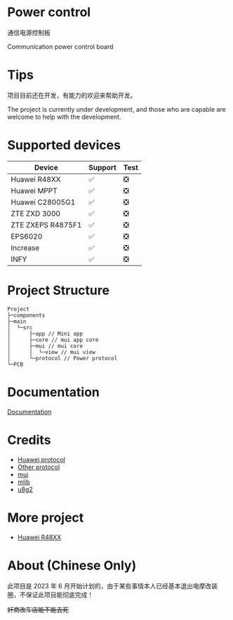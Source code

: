 # Power control

通信电源控制板

Communication power control board

# Tips

项目目前还在开发，有能力的欢迎来帮助开发。

The project is currently under development, and those who are capable are welcome to help with the development.

# Supported devices

| Device            | Support | Test |
| ----------------- | ------- | ---- |
| Huawei R48XX      | ✅      | ❎   |
| Huawei MPPT       | ✅      | ❎   |
| Huawei C28005G1   | ✅      | ❎   |
| ZTE ZXD 3000      | ✅      | ❎   |
| ZTE ZXEPS R4875F1 | ✅      | ❎   |
| EPS6020           | ✅      | ❎   |
| Increase          | ✅      | ❎   |
| INFY              | ✅      | ❎   |

# Project Structure

```
Project
├─components
├─main
│  └─src
│      ├─app // Mini app
│      ├─core // mui app core
│      ├─mui // mui core
│      │  └─view // mui view
│      └─protocol // Power protocol
└─PCB
```

# Documentation

[Documentation](/doc)

# Credits

- [Huawei protocol](https://github.com/BotoX/huawei-r48xx-esp32)
- [Other protocol](https://github.com/577fkj/CANControl-reverse)
- [mui](https://github.com/solosky/pixl.js)
- [mlib](https://github.com/P-p-H-d/mlib)
- [u8g2](https://github.com/olikraus/u8g2)

# More project

- [Huawei R48XX](https://github.com/stars/577fkj/lists/huawei-r48xx)

# About (Chinese Only)

此项目是 2023 年 6 月开始计划的，由于某些事情本人已经基本退出电摩改装圈，不保证此项目能彻底完成！

~~奸商改车店能不能去死~~
